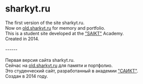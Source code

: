 # sharkyt.ru
The first version of the site sharkyt.ru.
<br /> Now on <a href="http://old.sharkyt.ru/">old.sharkyt.ru</a> for memory and portfolio.
<br />This is a student site developed at the <a href="https://saikt-online.ru/">"SAIKT"</a> Academy.
<br />Created in 2014.
<br />
<br />------
<br />
<br />Первая версия сайта sharkyt.ru.
<br />Сейчас на <a href="http://old.sharkyt.ru/">old.sharkyt.ru</a> для памяти и портфолио.
<br />Это студенческий сайт, разработанный в академии <a href="https://saikt-online.ru/">"САИКТ"</a>.
<br />Создан в 2014 году.

